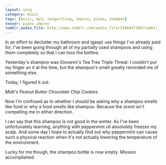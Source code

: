 ```yaml
---
layout: song
category: music
tags: [music, mp3, songwriting, improv, piano, shampoo]
teaser: piano improv
tumblr_audio_file: http://www.tumblr.com/audio_file/3166837109/tumblr_lg9icbDwLV1qzo4ep 
---
```


In an effort to declutter my bathroom and (gasp) use things I've already paid for, I've been going through all of my partially used shampoos and using them completely so that I can toss the bottles.

Yesterday's shampoo was Giovanni's Tea Tree Triple Threat. I couldn't put my finger on it at the time, but the shampoo's smell greatly reminded me of something else.

Today, I figured it out.

*Matt's Peanut Butter Chocolate Chip Cookies*

Now I'm confused as to whether I should be asking why a shampoo smells like food or why a food smells like shampoo. Because the scent isn't compelling me in either direction.

I can say that this shampoo is not good in the winter. As I've been unfortunately learning, anything with peppermint oil absolutely freezes my scalp. And some day I hope to actually find out why peppermint can cause such a physical reaction when it's not actually lowering the temperature of the environment.

Lucky for me though, the shampoo bottle is now empty. Mission accomplished.
